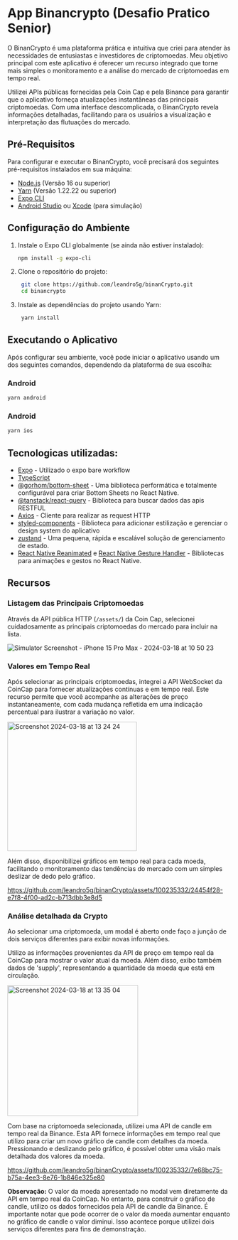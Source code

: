 # App Binancrypto (Desafio Pratico Senior)

O BinanCrypto é uma plataforma prática e intuitiva que criei para atender às necessidades de entusiastas e investidores de criptomoedas. Meu objetivo principal com este aplicativo é oferecer um recurso integrado que torne mais simples o monitoramento e a análise do mercado de criptomoedas em tempo real.

Utilizei APIs públicas fornecidas pela Coin Cap e pela Binance para garantir que o aplicativo forneça atualizações instantâneas das principais criptomoedas. Com uma interface descomplicada, o BinanCrypto revela informações detalhadas, facilitando para os usuários a visualização e interpretação das flutuações do mercado.

## Pré-Requisitos

Para configurar e executar o BinanCrypto, você precisará dos seguintes pré-requisitos instalados em sua máquina:

- [Node.js](https://nodejs.org/) (Versão 16 ou superior)
- [Yarn](https://yarnpkg.com/) (Versão 1.22.22 ou superior)
- [Expo CLI](https://docs.expo.dev/get-started/installation/)
- [Android Studio](https://developer.android.com/studio) ou [Xcode](https://developer.apple.com/xcode/) (para simulação)


## Configuração do Ambiente

1. Instale o Expo CLI globalmente (se ainda não estiver instalado):
   ```bash
   npm install -g expo-cli
   ```

2. Clone o repositório do projeto:
   ```bash
    git clone https://github.com/leandro5g/binanCrypto.git
    cd binancrypto
   ```

3. Instale as dependências do projeto usando Yarn:
   ```bash
    yarn install
   ```

## Executando o Aplicativo

 Após configurar seu ambiente, você pode iniciar o aplicativo usando um dos seguintes comandos, dependendo da plataforma de sua escolha: 

### Android
   ```bash
   yarn android
   ```

### Android
   ```bash
   yarn ios
   ```

## Tecnologicas utilizadas:

- [Expo](https://expo.dev/) - Utilizado o expo bare workflow
- [TypeScript](https://www.typescriptlang.org/) 
- [@gorhom/bottom-sheet](https://github.com/gorhom/react-native-bottom-sheet) - Uma biblioteca performática e totalmente configurável para criar Bottom Sheets no React Native.
- [@tanstack/react-query](https://tanstack.com/query/v4) - Biblioteca para buscar dados das apis RESTFUL
- [Axios](https://axios-http.com/) - Cliente para realizar as request HTTP
- [styled-components](https://styled-components.com/) - Biblioteca para adicionar estilização e gerenciar
o design system do aplicativo
- [zustand](https://github.com/pmndrs/zustand) - Uma pequena, rápida e escalável solução de gerenciamento de estado.
- [React Native Reanimated](https://docs.swmansion.com/react-native-reanimated/) e [React Native Gesture Handler](https://docs.swmansion.com/react-native-gesture-handler/) - Bibliotecas para animações e gestos no React Native.


## Recursos

### Listagem das Principais Criptomoedas

Através da API pública HTTP (`/assets/`) da Coin Cap, selecionei cuidadosamente as principais criptomoedas do mercado para incluir na lista.

![Simulator Screenshot - iPhone 15 Pro Max - 2024-03-18 at 10 50 23](https://github.com/leandro5g/binanCrypto/assets/100235332/3ca5b3a5-f1b9-47ba-8f88-120104a69bc9)


### Valores em Tempo Real

Após selecionar as principais criptomoedas, integrei a API WebSocket da CoinCap para fornecer atualizações contínuas e em tempo real. Este recurso permite que você acompanhe as alterações de preço instantaneamente, com cada mudança refletida em uma indicação percentual para ilustrar a variação no valor.

<img width="291" alt="Screenshot 2024-03-18 at 13 24 24" src="https://github.com/leandro5g/binanCrypto/assets/100235332/f70b19bb-8ba1-4ae1-9c45-6c7d0baca250">

Além disso, disponibilizei gráficos em tempo real para cada moeda, facilitando o monitoramento das tendências do mercado com um simples deslizar de dedo pelo gráfico.

https://github.com/leandro5g/binanCrypto/assets/100235332/24454f28-e7f8-4f00-ad2c-b713dbb3e8d5

### Análise detalhada da Crypto

Ao selecionar uma criptomoeda, um modal é aberto onde faço a junção de dois serviços diferentes para exibir novas informações.

Utilizo as informações provenientes da API de preço em tempo real da CoinCap para mostrar o valor atual da moeda. Além disso, exibo também dados de 'supply', representando a quantidade da moeda que está em circulação.

<img width="294" alt="Screenshot 2024-03-18 at 13 35 04" src="https://github.com/leandro5g/binanCrypto/assets/100235332/ff7dfb54-39e6-44a1-8a11-02ac2a653216">

Com base na criptomoeda selecionada, utilizei uma API de candle em tempo real da Binance. Esta API fornece informações em tempo real que utilizo para criar um novo gráfico de candle com detalhes da moeda. Pressionando e deslizando pelo gráfico, é possível obter uma visão mais detalhada dos valores da moeda.

https://github.com/leandro5g/binanCrypto/assets/100235332/7e68bc75-b75a-4ee3-8e76-1b846e325e80

**Observação:** O valor da moeda apresentado no modal vem diretamente da API em tempo real da CoinCap. No entanto, para construir o gráfico de candle, utilizo os dados fornecidos pela API de candle da Binance. É importante notar que pode ocorrer de o valor da moeda aumentar enquanto no gráfico de candle o valor diminui. Isso acontece porque utilizei dois serviços diferentes para fins de demonstração.


